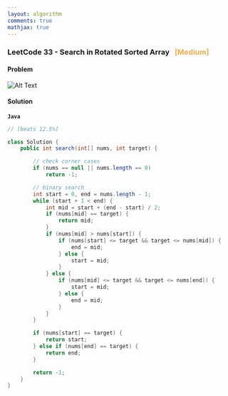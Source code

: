 ```yaml
---
layout: algorithm
comments: true
mathjax: true
---
```


### LeetCode 33 - Search in Rotated Sorted Array &nbsp; <span style="color:#F0AD4E;">[Medium]</span>

#### Problem

![Alt Text]({{site.baseurl}}/algorithms/leetcode/images/leetcode33.png)


#### Solution

**`Java`**
```Java
// [beats 12.5%]

class Solution {
    public int search(int[] nums, int target) {

        // check corner cases
        if (nums == null || nums.length == 0)
            return -1;

        // binary search
        int start = 0, end = nums.length - 1;
        while (start + 1 < end) {
            int mid = start + (end - start) / 2;
            if (nums[mid] == target) {
                return mid;
            }
            if (nums[mid] > nums[start]) {
                if (nums[start] <= target && target <= nums[mid]) {
                    end = mid;
                } else {
                    start = mid;
                }
            } else {
                if (nums[mid] <= target && target <= nums[end]) {
                    start = mid;
                } else {
                    end = mid;
                }
            }
        }

        if (nums[start] == target) {
            return start;
        } else if (nums[end] == target) {
            return end;
        }

        return -1;
    }
}
```

<br><br>

